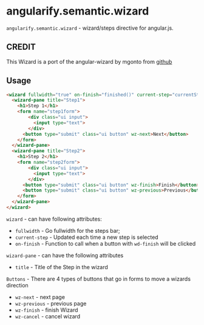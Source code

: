 angularify.semantic.wizard
===============================

`angularify.semantic.wizard` - wizard/steps directive for angular.js.

CREDIT
--------------------

This Wizard is a port of the angular-wizard by mgonto from [github](https://github.com/mgonto/angular-wizard)

Usage
--------------------
```html
<wizard fullwidth="true" on-finish="finished()" current-step="currentStep">
  <wizard-pane title="Step1">
    <h1>Step 1</h1>
    <form name="step1form">
        <div class="ui input">
          <input type="text">
        </div>
      <button type="submit" class="ui button" wz-next>Next</button>
    </form>
  </wizard-pane>
  <wizard-pane title="Step2">
    <h1>Step 2</h1>
    <form name="step2form">
        <div class="ui input">
          <input type="text">
        </div>
      <button type="submit" class="ui button" wz-finish>Finish</button>
      <button type="submit" class="ui button" wz-previous>Previous</button>
    </form>
  </wizard-pane>
</wizard>
```


`wizard` - can have following attributes:

  * `fullwidth` - Go fullwidth for the steps bar;
  * `current-step` - Updated each time a new step is selected
  * `on-finish` - Function to call when a button with `wd-finish` will be clicked


`wizard-pane` - can have the following attributes

  * `title` - Title of the Step in the wizard

`Buttons` - There are 4 types of buttons that go in forms to move a wizards direction

  * `wz-next` - next page
  * `wz-previous` - previous page
  * `wz-finish` - finish Wizard
  * `wz-cancel` - cancel wizard
